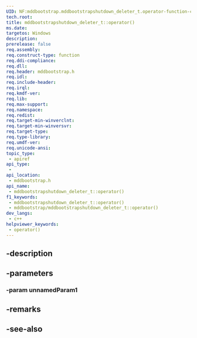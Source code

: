 ```yaml
---
UID: NF:mddbootstrap.mddbootstrapshutdown_deleter_t.operator-function-call
tech.root: 
title: mddbootstrapshutdown_deleter_t::operator()
ms.date: 
targetos: Windows
description: 
prerelease: false
req.assembly: 
req.construct-type: function
req.ddi-compliance: 
req.dll: 
req.header: mddbootstrap.h
req.idl: 
req.include-header: 
req.irql: 
req.kmdf-ver: 
req.lib: 
req.max-support: 
req.namespace: 
req.redist: 
req.target-min-winverclnt: 
req.target-min-winversvr: 
req.target-type: 
req.type-library: 
req.umdf-ver: 
req.unicode-ansi: 
topic_type:
 - apiref
api_type:
 - 
api_location:
 - mddbootstrap.h
api_name:
 - mddbootstrapshutdown_deleter_t::operator()
f1_keywords:
 - mddbootstrapshutdown_deleter_t::operator()
 - mddbootstrap/mddbootstrapshutdown_deleter_t::operator()
dev_langs:
 - c++
helpviewer_keywords:
 - operator()
---
```


## -description

## -parameters

### -param unnamedParam1

## -remarks

## -see-also

